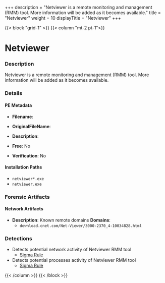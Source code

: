+++
description = "Netviewer is a remote monitoring and management (RMM) tool. More information will be added as it becomes available."
title = "Netviewer"
weight = 10
displayTitle = "Netviewer"
+++


{{< block "grid-1" >}}
{{< column "mt-2 pt-1">}}

# Netviewer


### Description

Netviewer is a remote monitoring and management (RMM) tool. More information will be added as it becomes available.




### Details


#### PE Metadata
- **Filename**: 
- **OriginalFileName**: 
- **Description**: 


- **Free**: No

- **Verification**: No




#### Installation Paths
- `netviewer*.exe`
- `netviewer.exe`

### Forensic Artifacts




#### Network Artifacts
- **Description**: Known remote domains  **Domains**:
    - `download.cnet.com/Net-Viewer/3000-2370_4-10034828.html`


### Detections
- Detects potential network activity of Netviewer RMM tool
  - [Sigma Rule](https://github.com/magicsword-io/LOLRMM/blob/main/detections/sigma/netviewer_network_sigma.yml)
- Detects potential processes activity of Netviewer RMM tool
  - [Sigma Rule](https://github.com/magicsword-io/LOLRMM/blob/main/detections/sigma/netviewer_processes_sigma.yml)




{{< /column >}}
{{< /block >}}
